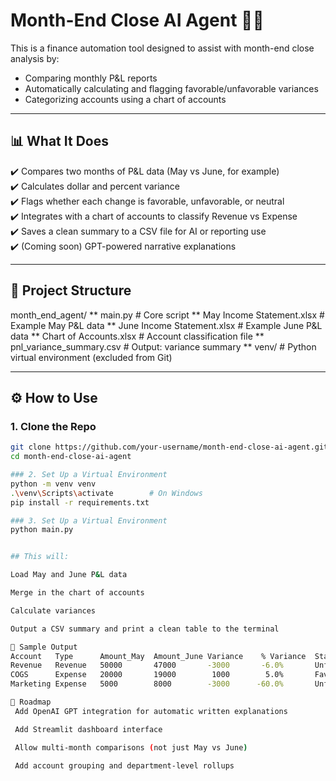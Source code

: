 # Month-End Close AI Agent 🧾🤖

This is a finance automation tool designed to assist with month-end close analysis by:
- Comparing monthly P&L reports
- Automatically calculating and flagging favorable/unfavorable variances
- Categorizing accounts using a chart of accounts

---

## 📊 What It Does

✔️ Compares two months of P&L data (May vs June, for example)  
✔️ Calculates dollar and percent variance  
✔️ Flags whether each change is favorable, unfavorable, or neutral  
✔️ Integrates with a chart of accounts to classify Revenue vs Expense  
✔️ Saves a clean summary to a CSV file for AI or reporting use  
✔️ (Coming soon) GPT-powered narrative explanations  

---

## 📁 Project Structure

month_end_agent/
** main.py # Core script
** May Income Statement.xlsx # Example May P&L data
** June Income Statement.xlsx # Example June P&L data
** Chart of Accounts.xlsx # Account classification file
** pnl_variance_summary.csv # Output: variance summary
** venv/ # Python virtual environment (excluded from Git)

---

## ⚙️ How to Use

### 1. Clone the Repo
```bash
git clone https://github.com/your-username/month-end-close-ai-agent.git
cd month-end-close-ai-agent

### 2. Set Up a Virtual Environment
python -m venv venv
.\venv\Scripts\activate        # On Windows
pip install -r requirements.txt

### 3. Set Up a Virtual Environment
python main.py


## This will:

Load May and June P&L data

Merge in the chart of accounts

Calculate variances

Output a CSV summary and print a clean table to the terminal

🧠 Sample Output
Account	  Type	    Amount_May	Amount_June	Variance	% Variance	Status
Revenue	  Revenue	50000	    47000	    -3000	    -6.0%	    Unfavorable
COGS	  Expense	20000	    19000	     1000	     5.0%	    Favorable
Marketing Expense	5000	    8000	    -3000	   -60.0%	    Unfavorable

🔮 Roadmap
 Add OpenAI GPT integration for automatic written explanations

 Add Streamlit dashboard interface

 Allow multi-month comparisons (not just May vs June)

 Add account grouping and department-level rollups

 
 